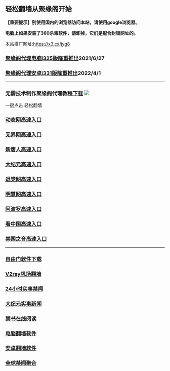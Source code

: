 ## 轻松翻墙从聚缘阁开始

**【重要提示】别使用国内的浏览器访问本站，请使用google浏览器。**

**电脑上如果安装了360杀毒软件，请卸掉，它们是配合封锁网址的。**

本站推广网址:https://x3.cx/jyg8

### [聚缘阁代理电脑j325版隆重推出](https://gitlab.com/juyuange/2/-/raw/master/j325dn.rar)2021/6/27

### [聚缘阁代理安卓j331版隆重推出](https://gitlab.com/j25414/jyg/-/raw/master/j331.apk)2022/4/1

***



### 无需技术制作聚缘阁代理教程[下载](https://gitlab.com/j25414/jyg/-/raw/master/jygdl.rar)  ![](http://daohang.juyuange.eu.org/j2.gif)

一键点击 轻松翻墙

### [动态网高速入口](https://66.aeew5.ga/15847/u44774p)

### [无界网高速入口](https://66.aeew5.ga/15847/u12t)

### [新唐人高速入口](https://66.aeew5.ga/15847/t5t)

### [大纪元高速入口](https://66.aeew5.ga/15847/g7t)

### [退党网高速入口](https://66.aeew5.ga/15847/d8g)

### [明慧网高速入口](https://66.aeew5.ga/15847/e3g)

### [阿波罗高速入口](https://66.aeew5.ga/15847/e13a)

### [看中国高速入口](https://66.aeew5.ga/15847/e11n)

### [美国之音高速入口](https://66.aeew5.ga/15847/e18m)

***






### [自由门软件下载](https://git.io/skyfree)

### [V2ray机场翻墙](https://github.com/bannedbook/fanqiang/wiki/V2ray%E6%9C%BA%E5%9C%BA)

### [24小时实事禁闻](https://github.com/fyvn2199/djy/blob/master/gb/n24hr.md?dfh#1)

### [大纪元实事新闻](https://github.com/fyvn2199/djy/blob/master/gb/nsc413.md?dfh#1)

### [禁书在线阅读](https://github.com/txyzum203/djy/blob/master/gb/9p.md?flntdtv#1)

### [电脑翻墙软件](https://github.com/Alvin9999/new-pac/wiki)

### [安卓翻墙软件](https://git.io/afq)

### [全球禁闻聚合](https://github.com/gfw-breaker/banned-news1/blob/master/README.md)












